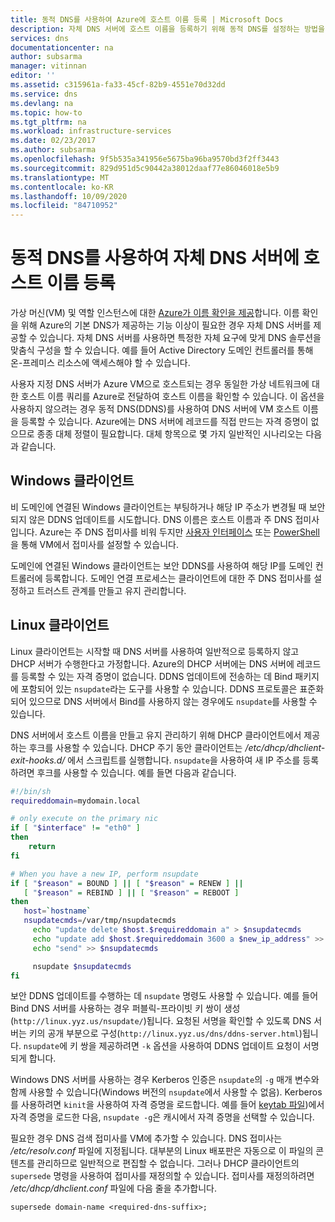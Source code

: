 ```yaml
---
title: 동적 DNS를 사용하여 Azure에 호스트 이름 등록 | Microsoft Docs
description: 자체 DNS 서버에 호스트 이름을 등록하기 위해 동적 DNS를 설정하는 방법을 알아봅니다.
services: dns
documentationcenter: na
author: subsarma
manager: vitinnan
editor: ''
ms.assetid: c315961a-fa33-45cf-82b9-4551e70d32dd
ms.service: dns
ms.devlang: na
ms.topic: how-to
ms.tgt_pltfrm: na
ms.workload: infrastructure-services
ms.date: 02/23/2017
ms.author: subsarma
ms.openlocfilehash: 9f5b535a341956e5675ba96ba9570bd3f2ff3443
ms.sourcegitcommit: 829d951d5c90442a38012daaf77e86046018e5b9
ms.translationtype: MT
ms.contentlocale: ko-KR
ms.lasthandoff: 10/09/2020
ms.locfileid: "84710952"
---
```

# <a name="use-dynamic-dns-to-register-hostnames-in-your-own-dns-server"></a>동적 DNS를 사용하여 자체 DNS 서버에 호스트 이름 등록

가상 머신(VM) 및 역할 인스턴스에 대한 [Azure가 이름 확인을 제공](virtual-networks-name-resolution-for-vms-and-role-instances.md)합니다. 이름 확인을 위해 Azure의 기본 DNS가 제공하는 기능 이상이 필요한 경우 자체 DNS 서버를 제공할 수 있습니다. 자체 DNS 서버를 사용하면 특정한 자체 요구에 맞게 DNS 솔루션을 맞춤식 구성을 할 수 있습니다. 예를 들어 Active Directory 도메인 컨트롤러를 통해 온-프레미스 리소스에 액세스해야 할 수 있습니다.

사용자 지정 DNS 서버가 Azure VM으로 호스트되는 경우 동일한 가상 네트워크에 대한 호스트 이름 쿼리를 Azure로 전달하여 호스트 이름을 확인할 수 있습니다. 이 옵션을 사용하지 않으려는 경우 동적 DNS(DDNS)를 사용하여 DNS 서버에 VM 호스트 이름을 등록할 수 있습니다. Azure에는 DNS 서버에 레코드를 직접 만드는 자격 증명이 없으므로 종종 대체 정렬이 필요합니다. 대체 항목으로 몇 가지 일반적인 시나리오는 다음과 같습니다.

## <a name="windows-clients"></a>Windows 클라이언트
비 도메인에 연결된 Windows 클라이언트는 부팅하거나 해당 IP 주소가 변경될 때 보안되지 않은 DDNS 업데이트를 시도합니다. DNS 이름은 호스트 이름과 주 DNS 접미사입니다. Azure는 주 DNS 접미사를 비워 두지만 [사용자 인터페이스](https://technet.microsoft.com/library/cc794784.aspx) 또는 [PowerShell](/powershell/module/dnsclient/set-dnsclient)을 통해 VM에서 접미사를 설정할 수 있습니다.

도메인에 연결된 Windows 클라이언트는 보안 DDNS를 사용하여 해당 IP를 도메인 컨트롤러에 등록합니다. 도메인 연결 프로세스는 클라이언트에 대한 주 DNS 접미사를 설정하고 트러스트 관계를 만들고 유지 관리합니다.

## <a name="linux-clients"></a>Linux 클라이언트
Linux 클라이언트는 시작할 때 DNS 서버를 사용하여 일반적으로 등록하지 않고 DHCP 서버가 수행한다고 가정합니다. Azure의 DHCP 서버에는 DNS 서버에 레코드를 등록할 수 있는 자격 증명이 없습니다. DDNS 업데이트에 전송하는 데 Bind 패키지에 포함되어 있는 `nsupdate`라는 도구를 사용할 수 있습니다. DDNS 프로토콜은 표준화되어 있으므로 DNS 서버에서 Bind를 사용하지 않는 경우에도 `nsupdate`를 사용할 수 있습니다.

DNS 서버에서 호스트 이름을 만들고 유지 관리하기 위해 DHCP 클라이언트에서 제공하는 후크를 사용할 수 있습니다. DHCP 주기 동안 클라이언트는 */etc/dhcp/dhclient-exit-hooks.d/* 에서 스크립트를 실행합니다. `nsupdate`을 사용하여 새 IP 주소를 등록하려면 후크를 사용할 수 있습니다. 예를 들면 다음과 같습니다.

```bash
#!/bin/sh
requireddomain=mydomain.local

# only execute on the primary nic
if [ "$interface" != "eth0" ]
then
    return
fi

# When you have a new IP, perform nsupdate
if [ "$reason" = BOUND ] || [ "$reason" = RENEW ] ||
   [ "$reason" = REBIND ] || [ "$reason" = REBOOT ]
then
   host=`hostname`
   nsupdatecmds=/var/tmp/nsupdatecmds
     echo "update delete $host.$requireddomain a" > $nsupdatecmds
     echo "update add $host.$requireddomain 3600 a $new_ip_address" >> $nsupdatecmds
     echo "send" >> $nsupdatecmds

     nsupdate $nsupdatecmds
fi
```

보안 DDNS 업데이트를 수행하는 데 `nsupdate` 명령도 사용할 수 있습니다. 예를 들어 Bind DNS 서버를 사용하는 경우 퍼블릭-프라이빗 키 쌍이 생성(`http://linux.yyz.us/nsupdate/`)됩니다. 요청된 서명을 확인할 수 있도록 DNS 서버는 키의 공개 부분으로 구성(`http://linux.yyz.us/dns/ddns-server.html`)됩니다. `nsupdate`에 키 쌍을 제공하려면 `-k` 옵션을 사용하여 DDNS 업데이트 요청이 서명되게 합니다.

Windows DNS 서버를 사용하는 경우 Kerberos 인증은 `nsupdate`의 `-g` 매개 변수와 함께 사용할 수 있습니다(Windows 버전의 `nsupdate`에서 사용할 수 없음). Kerberos를 사용하려면 `kinit`을 사용하여 자격 증명을 로드합니다. 예를 들어 [keytab 파일](https://www.itadmintools.com/2011/07/creating-kerberos-keytab-files.html))에서 자격 증명을 로드한 다음, `nsupdate -g`은 캐시에서 자격 증명을 선택할 수 있습니다.

필요한 경우 DNS 검색 접미사를 VM에 추가할 수 있습니다. DNS 접미사는 */etc/resolv.conf* 파일에 지정됩니다. 대부분의 Linux 배포판은 자동으로 이 파일의 콘텐츠를 관리하므로 일반적으로 편집할 수 없습니다. 그러나 DHCP 클라이언트의 `supersede` 명령을 사용하여 접미사를 재정의할 수 있습니다. 접미사를 재정의하려면 */etc/dhcp/dhclient.conf* 파일에 다음 줄을 추가합니다.

```
supersede domain-name <required-dns-suffix>;
```
